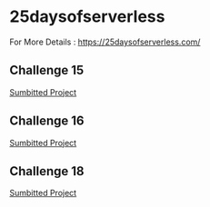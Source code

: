 # 25daysofserverless

For More Details : https://25daysofserverless.com/


## Challenge 15

[Sumbitted Project](https://github.com/jayendranarumugam/25daysofserverless/tree/master/computervisionCH15.functions)


## Challenge 16

[Sumbitted Project](https://github.com/jayendranarumugam/25daysofserverless/tree/master/CH16.functions)

## Challenge 18

[Sumbitted Project](https://github.com/jayendranarumugam/25daysofserverless/tree/master/ComputervisionCh18.functions)

